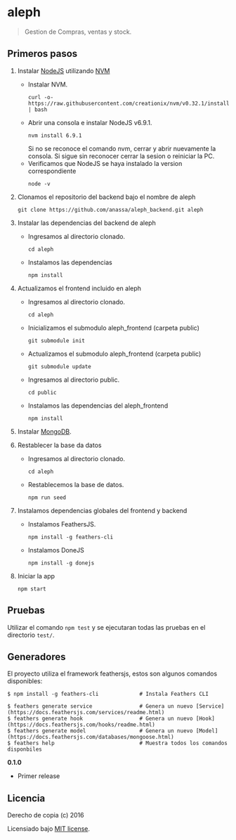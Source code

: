 # aleph

> Gestion de Compras, ventas y stock.

## Primeros pasos

1. Instalar [NodeJS](https://nodejs.org/) utilizando [NVM](https://github.com/creationix/nvm)
	- Instalar NVM.
		 ```
    	curl -o- https://raw.githubusercontent.com/creationix/nvm/v0.32.1/install.sh | bash
    	```
	- Abrir una consola e instalar NodeJS v6.9.1.
		 ```
    	nvm install 6.9.1
    	```
        Si no se reconoce el comando nvm, cerrar y abrir nuevamente la consola. Si sigue sin reconocer cerrar la sesion o reiniciar la PC.
    - Verificamos que NodeJS se haya instalado la version correspondiente
    	```
    	node -v
    	```
2. Clonamos el repositorio del backend bajo el nombre de aleph
    ```
    git clone https://github.com/anassa/aleph_backend.git aleph
    ```
3. Instalar las dependencias del backend de aleph
   - Ingresamos al directorio clonado.
    	```
    	cd aleph
    	```
	- Instalamos las dependencias
		 ```
    	npm install
    	```
3. Actualizamos el frontend incluido en aleph
   - Ingresamos al directorio clonado.
    	```
    	cd aleph
    	```
	- Inicializamos el submodulo aleph_frontend (carpeta public)
		 ```
    	git submodule init
    	```
	- Actualizamos el submodulo aleph_frontend (carpeta public)
		 ```
    	git submodule update
    	```
   - Ingresamos al directorio public.
    	```
    	cd public
    	```
	- Instalamos las dependencias del aleph_frontend
		 ```
    	npm install
    	```
4. Instalar [MongoDB](https://www.mongodb.com/es).
5. Restablecer la base da datos
	- Ingresamos al directorio clonado.
    	```
    	cd aleph
    	```
    - Restablecemos la base de datos.
    	```
   	 	npm run seed
    	```
6. Instalamos dependencias globales del frontend y backend
   - Instalamos FeathersJS.
    	```
    	npm install -g feathers-cli
    	```
	- Instalamos DoneJS
		 ```
    	npm install -g donejs 
    	```
7. Iniciar la app
    
    ```
    npm start
    ```

## Pruebas

Utilizar el comando `npm test` y se ejecutaran todas las pruebas en el directorio `test/`.

## Generadores

El proyecto utiliza el framework feathersjs, estos son algunos comandos disponibles:

```
$ npm install -g feathers-cli             # Instala Feathers CLI

$ feathers generate service               # Genera un nuevo [Service](https://docs.feathersjs.com/services/readme.html)
$ feathers generate hook                  # Genera un nuevo [Hook](https://docs.feathersjs.com/hooks/readme.html)
$ feathers generate model                 # Genera un nuevo [Model](https://docs.feathersjs.com/databases/mongoose.html)
$ feathers help                           # Muestra todos los comandos disponbiles
```

__0.1.0__

- Primer release

## Licencia

Derecho de copia (c) 2016

Licensiado bajo [MIT license](LICENSE).
